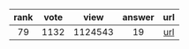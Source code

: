 
| rank | vote | view | answer | url |
|:-:|:-:|:-:|:-:|:-:|
|79|1132|1124543|19| [url](http://stackoverflow.com/questions/2600191/how-to-count-the-occurrences-of-a-list-item) |
